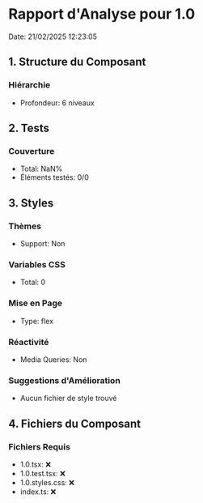 # Rapport d'Analyse pour 1.0

Date: 21/02/2025 12:23:05

## 1. Structure du Composant

### Hiérarchie

- Profondeur: 6 niveaux

## 2. Tests

### Couverture

- Total: NaN%
- Éléments testés: 0/0

## 3. Styles

### Thèmes

- Support: Non

### Variables CSS

- Total: 0

### Mise en Page

- Type: flex

### Réactivité

- Media Queries: Non

### Suggestions d'Amélioration

- Aucun fichier de style trouvé

## 4. Fichiers du Composant

### Fichiers Requis

- 1.0.tsx: ❌
- 1.0.test.tsx: ❌
- 1.0.styles.css: ❌
- index.ts: ❌
